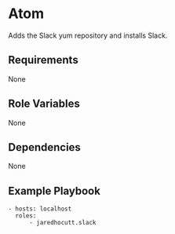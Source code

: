 # Atom

Adds the Slack yum repository and installs Slack.

## Requirements

None

## Role Variables

None

## Dependencies

None

## Example Playbook

```
- hosts: localhost
  roles:
      - jaredhocutt.slack
```
